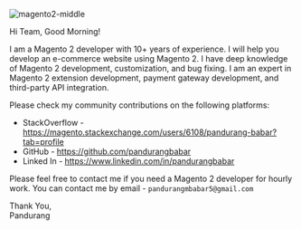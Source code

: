 ![magento2-middle](https://github.com/user-attachments/assets/f85d318e-fcb0-449f-8d0f-adeb1b8fb46c)



Hi Team, Good Morning!

I am a Magento 2 developer with 10+ years of experience. I will help you develop an e-commerce website using Magento 2. I have deep knowledge of Magento 2 development, customization, and bug fixing. I am an expert in Magento 2 extension development, payment gateway development, and third-party API integration.

Please check my community contributions on the following platforms:
- StackOverflow - https://magento.stackexchange.com/users/6108/pandurang-babar?tab=profile
- GitHub - https://github.com/pandurangbabar
- Linked In - https://www.linkedin.com/in/pandurangbabar

Please feel free to contact me if you need a Magento 2 developer for hourly work. You can contact me by email - ` pandurangmbabar5@gmail.com `

Thank You,<br>
Pandurang


